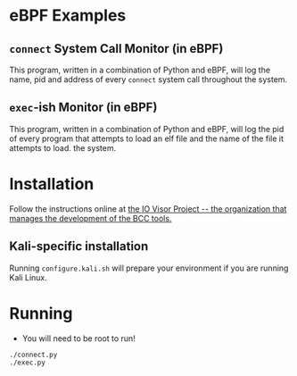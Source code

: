 # eBPF Examples

## `connect` System Call Monitor (in eBPF)

This program, written in a combination of Python and eBPF, will log
the name, pid and address of every `connect` system call throughout
the system.

## `exec`-ish Monitor (in eBPF)

This program, written in a combination of Python and eBPF, will log
the pid of every program that attempts to load an elf file and the 
name of the file it attempts to load.
the system.

# Installation
Follow the instructions online at [the IO Visor Project -- the organization that manages the development of the BCC tools.](https://github.com/iovisor/bcc/blob/master/INSTALL.md#ubuntu---source)

## Kali-specific installation

Running `configure.kali.sh` will prepare your environment if you are running
Kali Linux.

# Running

* You will need to be root to run!

```
./connect.py
./exec.py
```
